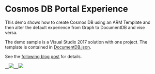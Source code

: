 # Cosmos DB Portal Experience

This demo shows how to create Cosmos DB using an ARM Template and then alter the default experience from Graph to DocumentDB and vise versa.

The demo sample is a Visual Studio 2017 solution with one project.  The template is contained in [DocumentDB.json](DeploymentProject/DocumentDB.json).

See the [following blog post](http://vincentlauzon.com/2017/09/10/hacking-changing-cosmos-db-portal-experience-from-graph-to-sql/)
for details.

<a href="https://portal.azure.com/#create/Microsoft.Template/uri/https%3A%2F%2Fraw.githubusercontent.com%2Fvplauzon%2Fapp-gateway%2Fmaster%2Fvmss-path-routing-windows%2Fazuredeploy.json" target="_blank">
    <img src="http://azuredeploy.net/deploybutton.png"/>
</a>
<a href="http://armviz.io/#/?load=https%3A%2F%2Fraw.githubusercontent.com%2Fvplauzon%2Fapp-gateway%2Fmaster%2Fvmss-path-routing-windows%2Fazuredeploy.json" target="_blank">
    <img src="http://armviz.io/visualizebutton.png"/>
</a>

